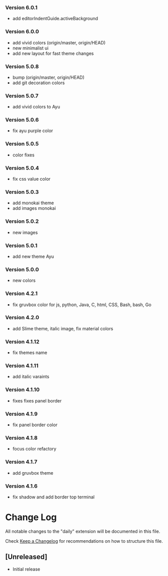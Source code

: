 ### Version 6.0.1
- add editorIndentGuide.activeBackground

### Version 6.0.0
- add vivid colors (origin/master, origin/HEAD)
- new minimalist ui
- add new layout for fast theme changes

### Version 5.0.8
- bump (origin/master, origin/HEAD)
- add git decoration colors

### Version 5.0.7

* add vivid colors to Ayu

### Version 5.0.6

* fix ayu purple color

### Version 5.0.5

* color fixes

### Version 5.0.4

* fix css value color

### Version 5.0.3

* add monokai theme
* add images monokai

### Version 5.0.2

* new images

### Version 5.0.1

* add new theme Ayu

### Version 5.0.0

* new colors

### Version 4.2.1

* fix gruvbox color for js, python, Java, C, html, CSS, Bash, bash, Go

### Version 4.2.0

* add Slime theme, italic image, fix material colors

### Version 4.1.12

* fix themes name

### Version 4.1.11

* add italic varaints

### Version 4.1.10

* fixes fixes panel border

### Version 4.1.9

* fix panel border color

### Version 4.1.8

* focus color refactory

### Version 4.1.7

* add gruvbox theme

### Version 4.1.6

* fix shadow and add border top terminal

# Change Log

All notable changes to the "daily" extension will be documented in this file.

Check [Keep a Changelog](http://keepachangelog.com/) for recommendations on how
to structure this file.

## [Unreleased]

* Initial release
